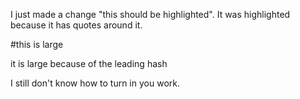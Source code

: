 I just made a change "this should be highlighted". It was highlighted because it has quotes around it.

#this is large

it is large because of the leading hash

I still don't know how to turn in you work.